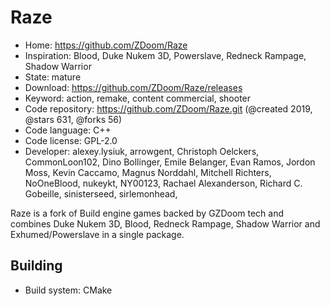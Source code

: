# Raze

- Home: https://github.com/ZDoom/Raze
- Inspiration: Blood, Duke Nukem 3D, Powerslave, Redneck Rampage, Shadow Warrior
- State: mature
- Download: https://github.com/ZDoom/Raze/releases
- Keyword: action, remake, content commercial, shooter
- Code repository: https://github.com/ZDoom/Raze.git (@created 2019, @stars 631, @forks 56)
- Code language: C++
- Code license: GPL-2.0
- Developer: alexey.lysiuk, arrowgent, Christoph Oelckers, CommonLoon102, Dino Bollinger, Emile Belanger, Evan Ramos, Jordon Moss, Kevin Caccamo, Magnus Norddahl, Mitchell Richters, NoOneBlood, nukeykt, NY00123, Rachael Alexanderson, Richard C. Gobeille, sinisterseed, sirlemonhead, ‮

Raze is a fork of Build engine games backed by GZDoom tech and combines Duke Nukem 3D, Blood, Redneck Rampage, Shadow Warrior and Exhumed/Powerslave in a single package.

## Building

- Build system: CMake

